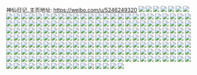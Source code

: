 神仙日记_主页地址: https://weibo.com/u/5246249320 
![](https://wx4.sinaimg.cn/mw2000/005J2J6wly1h9i1ja25o8j30u014k7f6.jpg) 
![](https://wx4.sinaimg.cn/mw2000/005J2J6wly1h9i1japg6sj30u0140496.jpg) 
![](https://wx4.sinaimg.cn/mw2000/005J2J6wly1h9i1j9au8tj30u01417eh.jpg) 
![](https://wx4.sinaimg.cn/mw2000/005J2J6wly1h9i1jbdg6jj30u013zgxd.jpg) 
![](https://wx4.sinaimg.cn/mw2000/005J2J6wly1h9hdu5tzoqj30u0140jvu.jpg) 
![](https://wx4.sinaimg.cn/mw2000/005J2J6wly1h9hdu84begj30u0140gsh.jpg) 
![](https://wx4.sinaimg.cn/mw2000/005J2J6wly1h9hdu8k3w8j30u0142tet.jpg) 
![](https://wx4.sinaimg.cn/mw2000/005J2J6wly1h9hdu7n5w7j30u0140120.jpg) 
![](https://wx4.sinaimg.cn/mw2000/005J2J6wly1h9hdu6ljytj30u01400wr.jpg) 
![](https://wx4.sinaimg.cn/mw2000/005J2J6wly1h9hdu72mq6j30u0140aja.jpg) 
![](https://wx4.sinaimg.cn/mw2000/005J2J6wly1h9hdu69jvcj30u014043s.jpg) 
![](https://wx4.sinaimg.cn/mw2000/005J2J6wly1h9hdu5gbv2j30u01427ew.jpg) 
![](https://wx4.sinaimg.cn/mw2000/005J2J6wly1h9hdv4slc4j31400u0119.jpg) 
![](https://wx4.sinaimg.cn/mw2000/005J2J6wly1h9g9ucx1sqj32c03401l0.jpg) 
![](https://wx4.sinaimg.cn/mw2000/005J2J6wly1h9g9u9gs3vj30sg16o1hr.jpg) 
![](https://wx4.sinaimg.cn/mw2000/005J2J6wly1h9g9ugeym5j32c0340nph.jpg) 
![](https://wx4.sinaimg.cn/mw2000/005J2J6wly1h8vmwmj5nwj30sg0lbn1c.jpg) 
![](https://wx4.sinaimg.cn/mw2000/005J2J6wly1h8vmwn4x6qj30sg0lbq7j.jpg) 
![](https://wx4.sinaimg.cn/mw2000/005J2J6wly1h8vmwofjxxj30u0140q94.jpg) 
![](https://wx4.sinaimg.cn/mw2000/005J2J6wly1h8vmwlwmeuj30u0140gri.jpg) 
![](https://wx4.sinaimg.cn/mw2000/005J2J6wly1h8mgjbsdvuj316o1kwh0f.jpg) 
![](https://wx4.sinaimg.cn/mw2000/005J2J6wly1h8mgjmh91yj31xt2l3u0x.jpg) 
![](https://wx4.sinaimg.cn/mw2000/005J2J6wly1h8mgjc7f3ej316o1kwqft.jpg) 
![](https://wx4.sinaimg.cn/mw2000/005J2J6wly1h8mgjgjgw4j32c03404qs.jpg) 
![](https://wx4.sinaimg.cn/mw2000/005J2J6wly1h8mgjbeqmzj316o1kw4bv.jpg) 
![](https://wx4.sinaimg.cn/mw2000/005J2J6wly1h8mgjl4cilj32c0340kjn.jpg) 
![](https://wx4.sinaimg.cn/mw2000/005J2J6wly1h85i7ortp8j30u0140qai.jpg) 
![](https://wx4.sinaimg.cn/mw2000/005J2J6wly1h85hum0i8lj30u0140gvc.jpg) 
![](https://wx4.sinaimg.cn/mw2000/005J2J6wly1h85hukygj1j30u01407bd.jpg) 
![](https://wx4.sinaimg.cn/mw2000/005J2J6wly1h85hujnbalj30u0140ag6.jpg) 
![](https://wx4.sinaimg.cn/mw2000/005J2J6wly1h85hulg8itj30u0140dmp.jpg) 
![](https://wx4.sinaimg.cn/mw2000/005J2J6wly1h85hukjma4j30u014044y.jpg) 
![](https://wx4.sinaimg.cn/mw2000/005J2J6wly1h85humlzuvj30u0140tk2.jpg) 
![](https://wx4.sinaimg.cn/mw2000/005J2J6wly1h85hunpgbsj30u01400zj.jpg) 
![](https://wx4.sinaimg.cn/mw2000/005J2J6wly1h85hun7o42j30u0140k1b.jpg) 
![](https://wx4.sinaimg.cn/mw2000/005J2J6wly1h83tmwboibj30u014011n.jpg) 
![](https://wx4.sinaimg.cn/mw2000/005J2J6wly1h83tmwok7qj30u0140k0f.jpg) 
![](https://wx4.sinaimg.cn/mw2000/005J2J6wly1h83tmxbslqj30u0140qhc.jpg) 
![](https://wx4.sinaimg.cn/mw2000/005J2J6wly1h83tp5bmo7j30u0140th6.jpg) 
![](https://wx4.sinaimg.cn/mw2000/005J2J6wly1h83tp67uzkj30u0140gvr.jpg) 
![](https://wx4.sinaimg.cn/mw2000/005J2J6wly1h83uevnvkaj30u0140jzi.jpg) 
![](https://wx4.sinaimg.cn/mw2000/005J2J6wly1h83u1gdlpuj30u01407b5.jpg) 
![](https://wx4.sinaimg.cn/mw2000/005J2J6wly1h83tvlygnmj30u013l7bh.jpg) 
![](https://wx4.sinaimg.cn/mw2000/005J2J6wly1h83tq70j6oj30sg16otia.jpg) 
![](https://wx4.sinaimg.cn/mw2000/005J2J6wly1h83tmxs008j30u0140qb7.jpg) 
![](https://wx4.sinaimg.cn/mw2000/005J2J6wly1h83tq7qj3bj31400u0tgv.jpg) 
![](https://wx4.sinaimg.cn/mw2000/005J2J6wly1h83ua4k0waj30u0140dne.jpg) 
![](https://wx4.sinaimg.cn/mw2000/005J2J6wly1h57i2hbf6fj32aj321u0y.jpg) 
![](https://wx4.sinaimg.cn/mw2000/005J2J6wly1h57i34qkm0j32662w9x6q.jpg) 
![](https://wx4.sinaimg.cn/mw2000/005J2J6wly1h57i32m4gdj32662w9x6q.jpg) 
![](https://wx4.sinaimg.cn/mw2000/005J2J6wly1h57i2fzaafj325i2vd1ky.jpg) 
![](https://wx4.sinaimg.cn/mw2000/005J2J6wly1h57i2ohz7pj32802xne83.jpg) 
![](https://wx4.sinaimg.cn/mw2000/005J2J6wly1h57i2pv9c5j321u2qgkjm.jpg) 
![](https://wx4.sinaimg.cn/mw2000/005J2J6wly1h57i5u7zfgj316o1kwb29.jpg) 
![](https://wx4.sinaimg.cn/mw2000/005J2J6wly1h57i6tz87cj32b032o1l0.jpg) 
![](https://wx4.sinaimg.cn/mw2000/005J2J6wly1h57i3exb5nj32392scb2c.jpg) 
![](https://wx4.sinaimg.cn/mw2000/005J2J6wly1h4yidh4sc8j30u0140gv3.jpg) 
![](https://wx4.sinaimg.cn/mw2000/005J2J6wly1h4yidi004hj30u0140gsz.jpg) 
![](https://wx4.sinaimg.cn/mw2000/005J2J6wly1h4yidj1jghj30u0140k1i.jpg) 
![](https://wx4.sinaimg.cn/mw2000/005J2J6wly1h4yidjvpchj30u0141k0v.jpg) 
![](https://wx4.sinaimg.cn/mw2000/005J2J6wly1h4yidl04hsj30u0140wle.jpg) 
![](https://wx4.sinaimg.cn/mw2000/005J2J6wly1h4yidkg85jj30u0140aid.jpg) 
![](https://wx4.sinaimg.cn/mw2000/005J2J6wly1h4cl7zwq1kj30u0140qax.jpg) 
![](https://wx4.sinaimg.cn/mw2000/005J2J6wly1h4cl7z3i3cj30u0140wkc.jpg) 
![](https://wx4.sinaimg.cn/mw2000/005J2J6wly1h46wegrwt5j30u014011v.jpg) 
![](https://wx4.sinaimg.cn/mw2000/005J2J6wly1h46wehd8vmj30u0140aj1.jpg) 
![](https://wx4.sinaimg.cn/mw2000/005J2J6wly1h46wei0cp6j30u014010d.jpg) 
![](https://wx4.sinaimg.cn/mw2000/005J2J6wly1h46wejl135j30u013zn7s.jpg) 
![](https://wx4.sinaimg.cn/mw2000/005J2J6wly1h46weim551j30u0140ah9.jpg) 
![](https://wx4.sinaimg.cn/mw2000/005J2J6wgy1h45jyoryugj32c0340qv7.jpg) 
![](https://wx4.sinaimg.cn/mw2000/005J2J6wgy1h45jywi575j32c0340x6r.jpg) 
![](https://wx4.sinaimg.cn/mw2000/005J2J6wgy1h45jz9skzoj32c0340hdv.jpg) 
![](https://wx4.sinaimg.cn/mw2000/005J2J6wgy1h45jzbyb7yj315o1qib29.jpg) 
![](https://wx4.sinaimg.cn/mw2000/005J2J6wly1h1pq0tby8xj31uf2rn1kx.jpg) 
![](https://wx4.sinaimg.cn/mw2000/005J2J6wly1h1pq1xkbt8j30wi0wiaa0.jpg) 
![](https://wx4.sinaimg.cn/mw2000/005J2J6wly1h1pq0vljbyj31or2j44qp.jpg) 
![](https://wx4.sinaimg.cn/mw2000/005J2J6wly1h1pq8h5qasj31mo2g01kx.jpg) 
![](https://wx4.sinaimg.cn/mw2000/005J2J6wly1h1pq0bxgywj322o340x6p.jpg) 
![](https://wx4.sinaimg.cn/mw2000/005J2J6wly1h1ppzsvr5nj334022okjl.jpg) 
![](https://wx4.sinaimg.cn/mw2000/005J2J6wly1h0z3xll9gvj30u01400wy.jpg) 
![](https://wx4.sinaimg.cn/mw2000/005J2J6wly1h0z3xm4yt7j30u0140grq.jpg) 
![](https://wx4.sinaimg.cn/mw2000/005J2J6wly1h09n6q83iij30t30t4ad4.jpg) 
![](https://wx4.sinaimg.cn/mw2000/005J2J6wly1gzipku1insj31w02iru0y.jpg) 
![](https://wx4.sinaimg.cn/mw2000/005J2J6wly1gzipkxbw6sj31w02ir4qr.jpg) 
![](https://wx4.sinaimg.cn/mw2000/005J2J6wly1gziply99j5j31o0280x6p.jpg) 
![](https://wx4.sinaimg.cn/mw2000/005J2J6wly1gzipl35sdqj31ym2m6e82.jpg) 
![](https://wx4.sinaimg.cn/mw2000/005J2J6wly1gzipks530lj31w12iob2a.jpg) 
![](https://wx4.sinaimg.cn/mw2000/005J2J6wly1gzipq3n06xj31bj0zn4em.jpg) 
![](https://wx4.sinaimg.cn/mw2000/005J2J6wly1gzipfo6h2nj33402c07wj.jpg) 
![](https://wx4.sinaimg.cn/mw2000/005J2J6wly1gzipl1u8xij32c2340x6q.jpg) 
![](https://wx4.sinaimg.cn/mw2000/005J2J6wly1gzipq0i2nxj31kw16oe81.jpg) 
![](https://wx4.sinaimg.cn/mw2000/005J2J6wly1gzipq31nsrj327j2y1kjn.jpg) 
![](https://wx4.sinaimg.cn/mw2000/005J2J6wly1gzipfquo11j32c03404qq.jpg) 
![](https://wx4.sinaimg.cn/mw2000/005J2J6wly1gzipq5wtquj31sc2dthdu.jpg) 
![](https://wx4.sinaimg.cn/mw2000/005J2J6wly1gzipq7wc2mj32c0340b2a.jpg) 
![](https://wx4.sinaimg.cn/mw2000/005J2J6wly1gzipm4fke3j32c2340e83.jpg) 
![](https://wx4.sinaimg.cn/mw2000/005J2J6wly1gzipfmq9wxj30wi1yctm9.jpg) 
![](https://wx4.sinaimg.cn/mw2000/005J2J6wly1gzipxje4yrj32c0340qv6.jpg) 
![](https://wx4.sinaimg.cn/mw2000/005J2J6wly1gzc63yycubj32c0341e83.jpg) 
![](https://wx4.sinaimg.cn/mw2000/005J2J6wly1gzc642ow4rj32w3263qv7.jpg) 
![](https://wx4.sinaimg.cn/mw2000/005J2J6wly1gzc63rvdxaj32c03417wk.jpg) 
![](https://wx4.sinaimg.cn/mw2000/005J2J6wly1gzc64i3wqwj32c0341u0z.jpg) 
![](https://wx4.sinaimg.cn/mw2000/005J2J6wly1gzc673lhv0j32by33znpf.jpg) 
![](https://wx4.sinaimg.cn/mw2000/005J2J6wly1gzc643u759j32c03407wj.jpg) 
![](https://wx4.sinaimg.cn/mw2000/005J2J6wly1gzc64a7k7qj326n2wunpe.jpg) 
![](https://wx4.sinaimg.cn/mw2000/005J2J6wly1gxbe5tf497j30u0140wqh.jpg) 
![](https://wx4.sinaimg.cn/mw2000/005J2J6wly1gxbe5u0ljoj30u0140k6d.jpg) 
![](https://wx4.sinaimg.cn/mw2000/005J2J6wly1gxbe5v7cinj31400u0k5a.jpg) 
![](https://wx4.sinaimg.cn/mw2000/005J2J6wly1gxbe5w21m0j30u0140tir.jpg) 
![](https://wx4.sinaimg.cn/mw2000/005J2J6wly1gxbe5rj73tj30u0140tkz.jpg) 
![](https://wx4.sinaimg.cn/mw2000/005J2J6wly1gxbe5vi14tj30u0140jyn.jpg) 
![](https://wx4.sinaimg.cn/mw2000/005J2J6wly1gvu8zytpymj30u0140n57.jpg) 
![](https://wx4.sinaimg.cn/mw2000/005J2J6wly1gvu8zz9co8j30u01400zz.jpg) 
![](https://wx4.sinaimg.cn/mw2000/005J2J6wly1gvu9008kw3j30u0140gt0.jpg) 
![](https://wx4.sinaimg.cn/mw2000/005J2J6wly1gvu900s80fj31400u0449.jpg) 
![](https://wx4.sinaimg.cn/mw2000/005J2J6wly1gvu901bgsoj30u0140wm8.jpg) 
![](https://wx4.sinaimg.cn/mw2000/005J2J6wly1gvu901tuk2j30u0140qa9.jpg) 
![](https://wx4.sinaimg.cn/mw2000/005J2J6wly1gvu902a810j30u01310zn.jpg) 
![](https://wx4.sinaimg.cn/mw2000/005J2J6wly1gvu903cchij30u01407dh.jpg) 
![](https://wx4.sinaimg.cn/mw2000/005J2J6wly1gvu9041ot0j30u014048l.jpg) 
![](https://wx4.sinaimg.cn/mw2000/005J2J6wly1gu9i0k6hn8j62c0340x6r02.jpg) 
![](https://wx4.sinaimg.cn/mw2000/005J2J6wly1gu9i0gli1oj62c0340npe02.jpg) 
![](https://wx4.sinaimg.cn/mw2000/005J2J6wly1gu9i0lrjcaj31sc2dse82.jpg) 
![](https://wx4.sinaimg.cn/mw2000/005J2J6wly1gu9i29lej2j62c0340e8502.jpg) 
![](https://wx4.sinaimg.cn/mw2000/005J2J6wly1gu9i0u3bz7j329v315npg.jpg) 
![](https://wx4.sinaimg.cn/mw2000/005J2J6wly1gu9i0o7qn2j63402c07wl02.jpg) 
![](https://wx4.sinaimg.cn/mw2000/005J2J6wly1gu9i0qr37kj629r310kjo02.jpg) 
![](https://wx4.sinaimg.cn/mw2000/005J2J6wly1gu9i0isn7cj32c0340hdw.jpg) 
![](https://wx4.sinaimg.cn/mw2000/005J2J6wly1gu9i693n4sj60tu13ugys02.jpg) 
![](https://wx4.sinaimg.cn/mw2000/005J2J6wly1gt6dugcav2j323u35s4qt.jpg) 
![](https://wx4.sinaimg.cn/mw2000/005J2J6wly1gt4qfiozohj31ny18y7wh.jpg) 
![](https://wx4.sinaimg.cn/mw2000/005J2J6wly1gt4qfke958j32c03401l0.jpg) 
![](https://wx4.sinaimg.cn/mw2000/005J2J6wly1gt4qfmsklij32c03404qu.jpg) 
![](https://wx4.sinaimg.cn/mw2000/005J2J6wly1gt4qfpml6bj32622w3kjm.jpg) 
![](https://wx4.sinaimg.cn/mw2000/005J2J6wly1gt4qfrez2ej62c0340qv502.jpg) 
![](https://wx4.sinaimg.cn/mw2000/005J2J6wly1gt4qfvbm82j32801o07wi.jpg) 
![](https://wx4.sinaimg.cn/mw2000/005J2J6wly1gt4qfo1dwlj31sc2ds1ky.jpg) 
![](https://wx4.sinaimg.cn/mw2000/005J2J6wly1gt4qftnq2aj33402c0npe.jpg) 
![](https://wx4.sinaimg.cn/mw2000/005J2J6wly1gt4qh1i2zyj32c03401ky.jpg) 
![](https://wx4.sinaimg.cn/mw2000/005J2J6wly1gsntihkgnqj30u0140h2p.jpg) 
![](https://wx4.sinaimg.cn/mw2000/005J2J6wly1gsntitwxtvj30u014019s.jpg) 
![](https://wx4.sinaimg.cn/mw2000/005J2J6wly1gsntjlrld8j30u0140wm9.jpg) 
![](https://wx4.sinaimg.cn/mw2000/005J2J6wly1gsntj3z4zsj30u0141n7b.jpg) 
![](https://wx4.sinaimg.cn/mw2000/005J2J6wly1gsntix0q18j30u0140qax.jpg) 
![](https://wx4.sinaimg.cn/mw2000/005J2J6wly1gsntixt0imj30u0140gtn.jpg) 
![](https://wx4.sinaimg.cn/mw2000/005J2J6wly1gsnthilvk9j30u0140gve.jpg) 
![](https://wx4.sinaimg.cn/mw2000/005J2J6wly1gsntiyjq7nj30u0140ajj.jpg) 
![](https://wx4.sinaimg.cn/mw2000/005J2J6wly1gsntkhsn5uj31400u0qli.jpg) 
![](https://wx4.sinaimg.cn/mw2000/005J2J6wly1gs1e52x4wnj60u0140gws02.jpg) 
![](https://wx4.sinaimg.cn/mw2000/005J2J6wly1gs1e54qp73j31400u0dpj.jpg) 
![](https://wx4.sinaimg.cn/mw2000/005J2J6wly1gs1e4yooxbj30u0140drm.jpg) 
![](https://wx4.sinaimg.cn/mw2000/005J2J6wly1gs1e51274dj31430u017v.jpg) 
![](https://wx4.sinaimg.cn/mw2000/005J2J6wly1gs1e9pt3mcj31400u0dt9.jpg) 
![](https://wx4.sinaimg.cn/mw2000/005J2J6wly1gs1e54689cj30u0140wor.jpg) 
![](https://wx4.sinaimg.cn/mw2000/005J2J6wly1gs1e5096omj30u0140k4p.jpg) 
![](https://wx4.sinaimg.cn/mw2000/005J2J6wly1gs1e51x3mpj31400u07ho.jpg) 
![](https://wx4.sinaimg.cn/mw2000/005J2J6wly1gs1e5586zbj30u014046t.jpg) 
![](https://wx4.sinaimg.cn/mw2000/005J2J6wly1grqaz21svgj31400u07g8.jpg) 
![](https://wx4.sinaimg.cn/mw2000/005J2J6wly1grqaz4lfh3j30u01400yv.jpg) 
![](https://wx4.sinaimg.cn/mw2000/005J2J6wly1grqaz63v65j31400u0naw.jpg) 
![](https://wx4.sinaimg.cn/mw2000/005J2J6wly1grqaz3rkygj30u0140alc.jpg) 
![](https://wx4.sinaimg.cn/mw2000/005J2J6wly1grqayxabahj30u014018q.jpg) 
![](https://wx4.sinaimg.cn/mw2000/005J2J6wly1grqayykxp4j30u01417fu.jpg) 
![](https://wx4.sinaimg.cn/mw2000/005J2J6wly1grqaz0ynnoj31400u018r.jpg) 
![](https://wx4.sinaimg.cn/mw2000/005J2J6wly1grqayw3mkxj30u01407e5.jpg) 
![](https://wx4.sinaimg.cn/mw2000/005J2J6wly1grqayv5zw7j30u014048n.jpg) 
![](https://wx4.sinaimg.cn/mw2000/005J2J6wgy1grj7qj22abj326w2x71ky.jpg) 
![](https://wx4.sinaimg.cn/mw2000/005J2J6wgy1grj7pth3vuj327y2ylx6q.jpg) 
![](https://wx4.sinaimg.cn/mw2000/005J2J6wgy1grj7qlpjl1j32312s1x6p.jpg) 
![](https://wx4.sinaimg.cn/mw2000/005J2J6wgy1grj868ua3wj313u0tuhdt.jpg) 
![](https://wx4.sinaimg.cn/mw2000/005J2J6wgy1grj7pviptcj33402c0b2b.jpg) 
![](https://wx4.sinaimg.cn/mw2000/005J2J6wly1gu5zgyl71gj61400u049x02.jpg) 
![](https://wx4.sinaimg.cn/mw2000/005J2J6wgy1grj7qdvd3nj31sc2ds1kz.jpg) 
![](https://wx4.sinaimg.cn/mw2000/005J2J6wly1guk3416g1wj32c0340hdu.jpg) 
![](https://wx4.sinaimg.cn/mw2000/005J2J6wly1gya7koqtgpj30u0140n3q.jpg) 
![](https://wx4.sinaimg.cn/mw2000/005J2J6wly1gya7kobepmj31400u0ztm.jpg) 
![](https://wx4.sinaimg.cn/mw2000/005J2J6wgy1gri46a62bgj325d2v4e81.jpg) 
![](https://wx4.sinaimg.cn/mw2000/005J2J6wgy1gri46cw4fcj324a2tqb29.jpg) 
![](https://wx4.sinaimg.cn/mw2000/005J2J6wgy1gri56kmyfuj32c035o1ky.jpg) 
![](https://wx4.sinaimg.cn/mw2000/005J2J6wly1grf4zdte5bj30u0140ajk.jpg) 
![](https://wx4.sinaimg.cn/mw2000/005J2J6wly1grf4zdggpoj30u0140akh.jpg) 
![](https://wx4.sinaimg.cn/mw2000/005J2J6wly1gq3dk7yjohj32c0340b2a.jpg) 
![](https://wx4.sinaimg.cn/mw2000/005J2J6wly1gq3djjxnoij31wt2k2b2a.jpg) 
![](https://wx4.sinaimg.cn/mw2000/005J2J6wly1gq3djet2juj33402c0npe.jpg) 
![](https://wx4.sinaimg.cn/mw2000/005J2J6wly1gq3dk1nodlj33402c0kjn.jpg) 
![](https://wx4.sinaimg.cn/mw2000/005J2J6wly1gq3dj5iz0bj33402c0hdt.jpg) 
![](https://wx4.sinaimg.cn/mw2000/005J2J6wly1gq3dsw2ic5j33402c0npd.jpg) 
![](https://wx4.sinaimg.cn/mw2000/005J2J6wly1goqgs7ju1kj320a2od1kz.jpg) 
![](https://wx4.sinaimg.cn/mw2000/005J2J6wly1goqgs9c1gyj30yi0yi0zq.jpg) 
![](https://wx4.sinaimg.cn/mw2000/005J2J6wly1gmbxlhwhw7j30rs1qi4qp.jpg) 
![](https://wx4.sinaimg.cn/mw2000/005J2J6wly1gixfq8o35xj31ep1vp1kx.jpg) 
![](https://wx4.sinaimg.cn/mw2000/005J2J6wly1gixft0pzvoj329z319e82.jpg) 
![](https://wx4.sinaimg.cn/mw2000/005J2J6wly1gifsg0whfnj31ne275qv5.jpg) 
![](https://wx4.sinaimg.cn/mw2000/005J2J6wly1gifsfx3wsfj32c02c0e81.jpg) 
![](https://wx4.sinaimg.cn/mw2000/005J2J6wly1gn1j595jphj329y29znpe.jpg) 
![](https://wx4.sinaimg.cn/mw2000/005J2J6wly1gd1gmfo8ivj31nv27tb29.jpg) 
![](https://wx4.sinaimg.cn/mw2000/005J2J6wly1gd1gmh3mk9j31nv27tb29.jpg) 
![](https://wx4.sinaimg.cn/mw2000/005J2J6wly1gd1gmiff3ij31nv27te81.jpg) 
